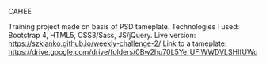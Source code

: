 CAHEE

Training project made on basis of PSD tameplate. Technologies I used: Bootstrap 4, HTML5, CSS3/Sass, JS/jQuery. 
Live version: https://szklanko.github.io/weekly-challenge-2/
Link to a tameplate: https://drive.google.com/drive/folders/0Bw2hu70L5Ye_UFlWWDVLSHlfUWc


